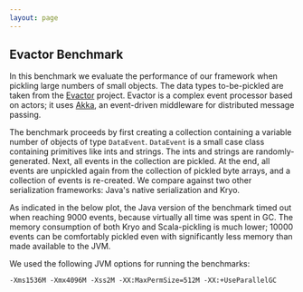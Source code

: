 ```yaml
---
layout: page
---
```


## Evactor Benchmark

In this benchmark we evaluate the performance of our framework when
pickling large numbers of small objects. The data types to-be-pickled
are taken from the [Evactor](https://github.com/aorwall/evactor)
project. Evactor is a complex event processor based on actors; it uses
[Akka](http://akka.io/), an event-driven middleware for distributed
message passing.

The benchmark proceeds by first creating a collection containing a
variable number of objects of type `DataEvent`. `DataEvent` is a small
case class containing primitives like ints and strings. The ints and
strings are randomly-generated. Next, all events in the collection are
pickled. At the end, all events are unpickled again from the
collection of pickled byte arrays, and a collection of events is
re-created. We compare against two other serialization frameworks:
Java's native serialization and Kryo.

As indicated in the below plot, the Java version of the benchmark
timed out when reaching 9000 events, because virtually all time was
spent in GC. The memory consumption of both Kryo and Scala-pickling is
much lower; 10000 events can be comfortably pickled even with
significantly less memory than made available to the JVM.

We used the following JVM options for running the benchmarks:

    -Xms1536M -Xmx4096M -Xss2M -XX:MaxPermSize=512M -XX:+UseParallelGC

<div id="EvactorBenchPlot">&nbsp;</div>

<script type="text/javascript">
$(document).ready(function() {
  linePlot("EvactorBenchData.tsv", "#EvactorBenchPlot", 1000, 10000);
});
</script>
